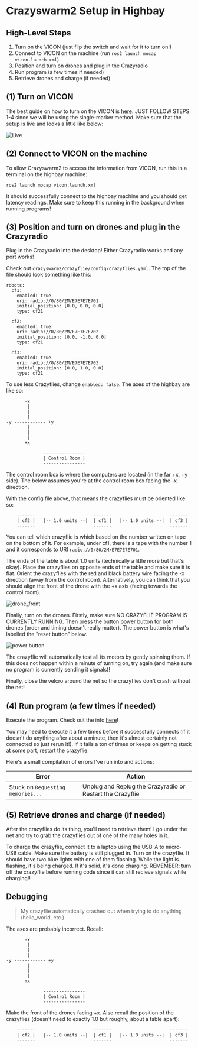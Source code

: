 # Crazyswarm2 Setup in Highbay

## High-Level Steps

1. Turn on the VICON (just flip the switch and wait for it to turn on!)
2. Connect to VICON on the machine (run `ros2 launch mocap vicon.launch.xml`)
3. Position and turn on drones and plug in the Crazyradio
4. Run program (a few times if needed)
5. Retrieve drones and charge (if needed)

## (1) Turn on VICON

The best guide on how to turn on the VICON is [here](https://gitlab.com/mit-acl/fsw/mocap/-/wikis/VICON:-Creating-Rigid-Bodies). JUST FOLLOW STEPS 1-4 since we will be using the single-marker method. Make sure that the setup is live and looks a little like below:

![Live](https://gitlab.com/mit-acl/fsw/mocap/-/wikis/assets/green_camera.png)

## (2) Connect to VICON on the machine

To allow Crazyswarm2 to access the information from VICON, run this in a terminal on the highbay machine:

```
ros2 launch mocap vicon.launch.xml
```

It should successfully connect to the highbay machine and you should get latency readings. Make sure to keep this running in the background when running programs!

## (3) Position and turn on drones and plug in the Crazyradio

Plug in the Crazyradio into the desktop! Either Crazyradio works and any port works!

Check out `crazyswarm2/crazyflie/config/crazyflies.yaml`. The top of the file should look something like this:

```
robots:
  cf1:
    enabled: true
    uri: radio://0/80/2M/E7E7E7E701
    initial_position: [0.0, 0.0, 0.0]
    type: cf21

  cf2:
    enabled: true
    uri: radio://0/80/2M/E7E7E7E702
    initial_position: [0.0, -1.0, 0.0]
    type: cf21

  cf3:
    enabled: true
    uri: radio://0/80/2M/E7E7E7E703
    initial_position: [0.0, 1.0, 0.0]
    type: cf21
```

To use less Crazyflies, change `enabled: false`. The axes of the highbay are like so:

```
       -x
        |
        |
        |
-y ------------ +y
        |
        |
        |
       +x

              ----------------
              | Control Room |
              ----------------
```

The control room box is where the computers are located (in the far +x, +y side). The below assumes you're at the control room box facing the -x direction.

With the config file above, that means the crazyflies must be oriented like so:

```
    -------                      -------                      -------
    | cf2 |   |-- 1.0 units --|  | cf1 |   |-- 1.0 units --|  | cf3 | 
    -------                      -------                      -------
```

You can tell which crazyflie is which based on the number written on tape on the bottom of it. For example, under cf1, there is a tape with the number 1 and it corresponds to URI `radio://0/80/2M/E7E7E7E701`.

The ends of the table is about 1.0 units (technically a little more but that's okay). Place the crazyflies on opposite ends of the table and make sure it is flat. Orient the crazyflies with the red and black battery wire facing the -x direction (away from the control room). Alternatively, you can think that you should align the front of the drone with the +x axis (facing towards the control room).

![drone\_front](https://www.bitcraze.io/images/documentation/overview/legend_top.png)

Finally, turn on the drones. Firstly, make sure NO CRAZYFLIE PROGRAM IS CURRENTLY RUNNING. Then press the button power button for both drones (order and timing doesn't really matter). The power button is what's labelled the "reset button" below.

![power button](https://docs.px4.io/main/assets/crazyflie_reset_button.teBoo3rl.jpg)

The crazyflie will automatically test all its motors by gently spinning them. If this does not happen within a minute of turning on, try again (and make sure no program is currently sending it signals)!

Finally, close the velcro around the net so the crazyflies don't crash without the net!

## (4) Run program (a few times if needed)

Execute the program. Check out the info [here](https://delay-planner.github.io/internal-wiki/execute/)!

You may need to execute it a few times before it successfully connects (if it doesn't do anything after about a minute, then it's almost certainly not connected so just rerun it!). If it fails a ton of times or keeps on getting stuck at some part, restart the crazyflie.

Here's a small compilation of errors I've run into and actions:

| Error | Action |
|-------|--------|
| Stuck on `Requesting memories...` | Unplug and Replug the Crazyradio or Restart the Crazyflie |

## (5) Retrieve drones and charge (if needed)

After the crazyflies do its thing, you'll need to retrieve them! I go under the net and try to grab the crazyflies out of one of the many holes in it. 

To charge the crazyflie, connect it to a laptop using the USB-A to micro-USB cable. Make sure the battery is still plugged in. Turn on the crazyflie. It should have two blue lights with one of them flashing. While the light is flashing, it's being charged. If it's solid, it's done charging. REMEMBER: turn off the crazyflie before running code since it can still recieve signals while charging!!

## Debugging

> My crazyflie automatically crashed out when trying to do anything (hello\_world, etc.)

The axes are probably incorrect. Recall:

```
       -x
        |
        |
        |
-y ------------ +y
        |
        |
        |
       +x

              ----------------
              | Control Room |
              ----------------
```

Make the front of the drones facing +x. Also recall the position of the crazyflies (doesn't need to exactly 1.0 but roughly, about a table apart):

```
    -------                      -------                      -------
    | cf2 |   |-- 1.0 units --|  | cf1 |   |-- 1.0 units --|  | cf3 | 
    -------                      -------                      -------
```



